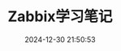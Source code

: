 ---
pageComponent:
  name: Catalogue
  data:
    path: 01.运维/08.Zabbix学习笔记
    description: 尚记时，记之
title: Zabbix学习笔记
date: 2024-12-30 21:50:53
permalink: /zabbix/
sidebar: false
article: false
comment: false
editLink: false
---